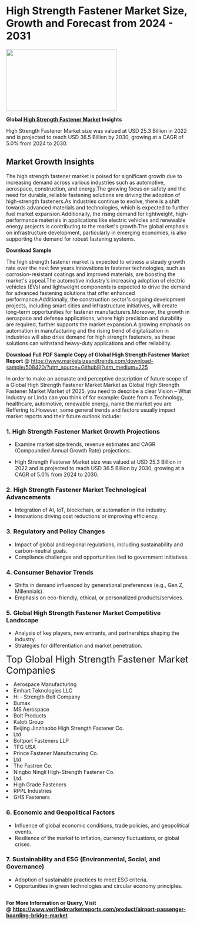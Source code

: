 <H1>High Strength Fastener Market Size, Growth and Forecast from 2024 - 2031</H1><img class="aligncenter size-medium wp-image-584254" src="https://thirdeyenews.in/wp-content/uploads/2024/09/Global-Market-Research-300x168.jpeg" alt="" width="300" height="168" /><p><strong>Global&nbsp;<a href="https://www.marketsizeandtrends.com/download-sample/508420/?utm_source=Github8j?utm_medium=225">High Strength Fastener Market</a> Insights</strong></p><p>High Strength Fastener Market size was valued at USD 25.3 Billion in 2022 and is projected to reach USD 36.5 Billion by 2030, growing at a CAGR of 5.0% from 2024 to 2030.</p><p><h2>Market Growth Insights</h2> <p>The high strength fastener market is poised for significant growth due to increasing demand across various industries such as automotive, aerospace, construction, and energy.The growing focus on safety and the need for durable, reliable fastening solutions are driving the adoption of high-strength fasteners.As industries continue to evolve, there is a shift towards advanced materials and technologies, which is expected to further fuel market expansion.Additionally, the rising demand for lightweight, high-performance materials in applications like electric vehicles and renewable energy projects is contributing to the market's growth.The global emphasis on infrastructure development, particularly in emerging economies, is also supporting the demand for robust fastening systems.</p> <p><strong>Download Sample</strong></p> <p>The high strength fastener market is expected to witness a steady growth rate over the next few years.Innovations in fastener technologies, such as corrosion-resistant coatings and improved materials, are boosting the market's appeal.The automotive industry's increasing adoption of electric vehicles (EVs) and lightweight components is expected to drive the demand for advanced fastening solutions that offer enhanced performance.Additionally, the construction sector's ongoing development projects, including smart cities and infrastructure initiatives, will create long-term opportunities for fastener manufacturers.Moreover, the growth in aerospace and defense applications, where high precision and durability are required, further supports the market expansion.A growing emphasis on automation in manufacturing and the rising trend of digitalization in industries will also drive demand for high strength fasteners, as these solutions can withstand heavy-duty applications and offer reliability.<p><span class=""><strong>Download Full PDF Sample Copy of Global High Strength Fastener Market Report</strong> @ <a href="https://www.marketsizeandtrends.com/download-sample/508420/?utm_source=Github8j?utm_medium=225" target="_blank">https://www.marketsizeandtrends.com/download-sample/508420/?utm_source=Github8j?utm_medium=225</a></span></p><p>In order to make an accurate and perceptive description of future scope of a Global&nbsp;High Strength Fastener Market Market as Global&nbsp;High Strength Fastener Market Market of 2025, you need to describe a clear Vision &ndash; What Industry or Linda can you think of for example: Quote from a Technology, healthcare, automotive, renewable energy, name the market you are Reffering to.However, some general trends and factors usually impact market reports and their future outlook include:</p><h3>1.&nbsp;<strong>High Strength Fastener Market Growth Projections</strong></h3><ul><li>Examine market size trends, revenue estimates and CAGR (Compounded Annual Growth Rate) projections.</li><li><p>High Strength Fastener Market size was valued at USD 25.3 Billion in 2022 and is projected to reach USD 36.5 Billion by 2030, growing at a CAGR of 5.0% from 2024 to 2030.</p></li></ul><h3>2.&nbsp;<strong>High Strength Fastener Market Technological Advancements</strong></h3><ul><li>Integration of AI, IoT, blockchain, or automation in the industry.</li><li>Innovations driving cost reductions or improving efficiency.</li></ul><h3>3.&nbsp;<strong>Regulatory and Policy Changes</strong></h3><ul><li>Impact of global and regional regulations, including sustainability and carbon-neutral goals.</li><li>Compliance challenges and opportunities tied to government initiatives.</li></ul><h3>4.&nbsp;<strong>Consumer Behavior Trends</strong></h3><ul><li>Shifts in demand influenced by generational preferences (e.g., Gen Z, Millennials).</li><li>Emphasis on eco-friendly, ethical, or personalized products/services.</li></ul><h3>5.&nbsp;<strong>Global High Strength Fastener Market Competitive Landscape</strong></h3><ul><li>Analysis of key players, new entrants, and partnerships shaping the industry.</li><li>Strategies for differentiation and market penetration.</li></ul><p data-pm-slice="1 1 []"><span style="color: inherit; font-family: inherit; font-size: 25px;">Top Global High Strength Fastener Market Companies</span></p><div class="" data-test-id=""><p><li>Aerospace Manufacturing</li><li> Emhart Teknologies LLC</li><li> Hi - Strength Bolt Company</li><li> Bumax</li><li> MS Aerospace</li><li> Bolt Products</li><li> Kaloti Group</li><li> Beijing Jinzhaobo High Strength Fastener Co.</li><li> Ltd</li><li> Boltport Fasteners LLP</li><li> TFG USA</li><li> Prince Fastener Manufacturing Co.</li><li> Ltd</li><li> The Fastron Co.</li><li> Ningbo Ningli High-Strength Fastener Co.</li><li> Ltd.</li><li> High Grade Fasteners</li><li> RPPL Industries</li><li> GHS Fasteners</li></p></div><h3>6.&nbsp;<strong>Economic and Geopolitical Factors</strong></h3><ul><li>Influence of global economic conditions, trade policies, and geopolitical events.</li><li>Resilience of the market to inflation, currency fluctuations, or global crises.</li></ul><h3>7.&nbsp;<strong>Sustainability and ESG (Environmental, Social, and Governance)</strong></h3><ul><li>Adoption of sustainable practices to meet ESG criteria.</li><li>Opportunities in green technologies and circular economy principles.</li></ul><h2><strong style="font-size: 14px;">For More Information or Query, Visit @&nbsp;</strong><a style="background-color: #ffffff; font-size: 14px;" href="https://www.marketsizeandtrends.com/report/high-strength-fastener-market/" target="_blank">https://www.verifiedmarketreports.com/product/airport-passenger-boarding-bridge-market</a></h2>